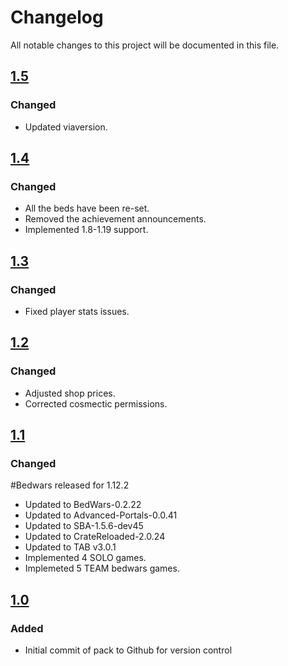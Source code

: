 # Changelog
All notable changes to this project will be documented in this file.

## [1.5]

### Changed

- Updated viaversion.

## [1.4]

### Changed

- All the beds have been re-set.
- Removed the achievement announcements.
- Implemented 1.8-1.19 support.

## [1.3]

### Changed

- Fixed player stats issues.

## [1.2]

### Changed

- Adjusted shop prices.
- Corrected cosmectic permissions.

## [1.1]

### Changed

#Bedwars released for 1.12.2

- Updated to BedWars-0.2.22
- Updated to Advanced-Portals-0.0.41
- Updated to SBA-1.5.6-dev45
- Updated to CrateReloaded-2.0.24
- Updated to TAB v3.0.1
- Implemented 4 SOLO games.
- Implemeted 5 TEAM bedwars games.

## [1.0]

### Added
- Initial commit of pack to Github for version control

[1.5]: https://github.com/apexhosting/Bedwars/releases/tag/1.5
[1.4]: https://github.com/apexhosting/Bedwars/releases/tag/1.4
[1.3]: https://github.com/apexhosting/Bedwars/releases/tag/1.3
[1.2]: https://github.com/apexhosting/Bedwars/releases/tag/1.2
[1.1]: https://github.com/apexhosting/Bedwars/releases/tag/1.1
[1.0]: https://github.com/apexhosting/Bedwars/releases/tag/1.0